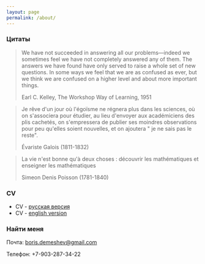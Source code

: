 ```yaml
---
layout: page
permalink: /about/
---
```


### Цитаты

> We have not succeeded in answering all our problems—indeed we sometimes feel we have not completely answered any of them. The answers we have found have only served to raise a whole set of new questions. In some ways we feel that we are as confused as ever, but we think we are confused on a higher level and about more important things.
>
> Earl C. Kelley, The Workshop Way of Learning, 1951


> Je rêve d'un jour où l'égoïsme ne régnera plus dans les sciences, où on s'associera pour étudier, au lieu d'envoyer aux académiciens des plis cachetés, on s'empressera de publier ses moindres observations pour peu qu'elles soient nouvelles, et on ajoutera " je ne sais pas le reste".
>
> Évariste Galois (1811-1832)

> La vie n'est bonne qu'à deux choses : découvrir les mathématiques et enseigner les mathématiques
>
> Simeon Denis Poisson (1781-1840)


### CV

- CV - [русская версия](https://github.com/bdemeshev/cv/raw/master/demeshev_cv_rus.pdf)
- CV - [english version](https://github.com/bdemeshev/cv/raw/master/demeshev_cv_eng.pdf)

### Найти меня

Почта: [boris.demeshev@gmail.com](mailto:boris.demeshev@gmail.com)

Телефон: +7-903-287-34-22
